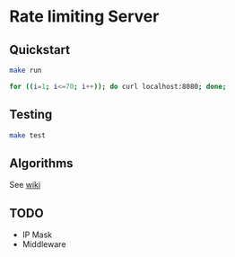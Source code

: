 # Rate limiting Server


## Quickstart

```bash
make run

for ((i=1; i<=70; i++)); do curl localhost:8080; done;
```

## Testing

```bash
make test
```

## Algorithms

See [wiki](https://en.wikipedia.org/wiki/Token_bucket)


## TODO

* IP Mask
* Middleware
